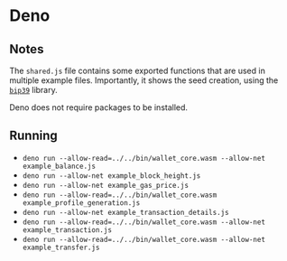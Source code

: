 # Deno

## Notes

The `shared.js` file contains some exported functions that are used in multiple example files. Importantly, it shows the seed creation, using the [`bip39`](https://www.npmjs.com/package/bip39) library.

Deno does not require packages to be installed.

## Running

- `deno run --allow-read=../../bin/wallet_core.wasm --allow-net example_balance.js`
- `deno run --allow-net example_block_height.js`
- `deno run --allow-net example_gas_price.js`
- `deno run --allow-read=../../bin/wallet_core.wasm example_profile_generation.js`
- `deno run --allow-net example_transaction_details.js`
- `deno run --allow-read=../../bin/wallet_core.wasm --allow-net example_transaction.js`
- `deno run --allow-read=../../bin/wallet_core.wasm --allow-net example_transfer.js`